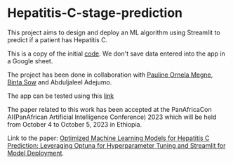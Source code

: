 # Hepatitis-C-stage-prediction

This project aims to design and deploy an ML algorithm using Streamlit to predict if a patient has Hepatitis C.

This is a copy of the initial [code](https://github.com/nguefackuriel/Hepathitis-C-Prediction-paper). We don't save data entered into the app in a Google sheet.

The project has been done in collaboration with [Pauline Ornela Megne](https://github.com/MEGNEOrnela), [Binta Sow](https://github.com/BintaSOW1) and Abduljaleel Adejumo.

The app can be tested using this [link](https://apps.healthuniverse.com/nyb-dmk-wnr/) 

The paper related to this work has been accepted at the PanAfricaCon AI(PanAfrican Artificial Intelligence Conference) 2023 which will be held from October 4 to October 5, 2023 in Ethiopia. 

Link to the paper: [Optimized Machine Learning Models for Hepatitis C Prediction: Leveraging Optuna for Hyperparameter Tuning and Streamlit for Model Deployment](https://link.springer.com/chapter/10.1007/978-3-031-57624-9_5).  


